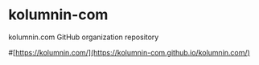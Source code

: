 # kolumnin-com
kolumnin.com GitHub organization repository


#[https://kolumnin.com/](https://kolumnin-com.github.io/kolumnin.com/)
